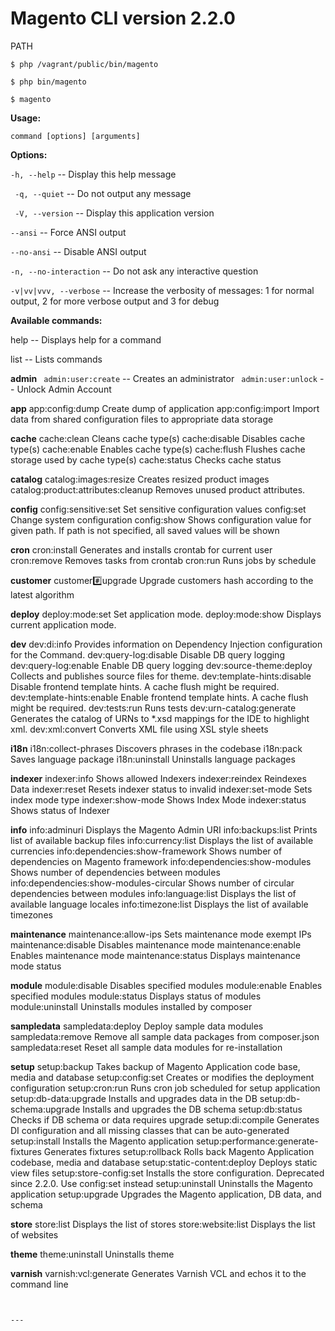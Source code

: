 # Magento CLI version 2.2.0
	
PATH 

```
$ php /vagrant/public/bin/magento

$ php bin/magento

$ magento
```

**Usage:**

`command [options] [arguments]`

**Options:**

 `-h, --help` 	   --       Display this help message
 
 ` -q, --quiet`     --      Do not output any message
 
 ` -V, --version` --       Display this application version
 
 ` --ansi `       --    Force ANSI output
 
 ` --no-ansi `  --      Disable ANSI output
 
  `-n, --no-interaction`   -- Do not ask any interactive question
 
  `-v|vv|vvv, --verbose`  --  Increase the verbosity of messages: 1 for normal output, 2 for more verbose output and 3 for debug


**Available commands:**

  help     --           Displays help for a command
 
  list       --          Lists commands


**admin**
` admin:user:create`  --                     Creates an administrator
` admin:user:unlock` --                        Unlock Admin Account

 
 **app**
  app:config:dump                          Create dump of application
  app:config:import                        Import data from shared configuration files to appropriate data storage
 
**cache**
  cache:clean                              Cleans cache type(s)
  cache:disable                            Disables cache type(s)
  cache:enable                             Enables cache type(s)
  cache:flush                              Flushes cache storage used by cache type(s)
  cache:status                             Checks cache status
 
**catalog**
  catalog:images:resize                    Creates resized product images
  catalog:product:attributes:cleanup       Removes unused product attributes.
 
**config**
  config:sensitive:set                     Set sensitive configuration values
  config:set                               Change system configuration
  config:show                              Shows configuration value for given path. If path is not specified, all saved values will be shown

**cron**
  cron:install                             Generates and installs crontab for current user
  cron:remove                              Removes tasks from crontab
  cron:run                                 Runs jobs by schedule

**customer**
  customer:hash:upgrade                    Upgrade customers hash according to the latest algorithm

**deploy**
  deploy:mode:set                          Set application mode.
  deploy:mode:show                         Displays current application mode.

**dev**
  dev:di:info                                        Provides information on Dependency Injection configuration for the Command.
  dev:query-log:disable                    Disable DB query logging
  dev:query-log:enable                     Enable DB query logging
  dev:source-theme:deploy                  Collects and publishes source files for theme.
  dev:template-hints:disable               Disable frontend template hints. A cache flush might be required.
  dev:template-hints:enable                Enable frontend template hints. A cache flush might be required.
  dev:tests:run                                Runs tests
  dev:urn-catalog:generate                 Generates the catalog of URNs to *.xsd mappings for the IDE to highlight xml.
  dev:xml:convert                          Converts XML file using XSL style sheets

**i18n**
  i18n:collect-phrases                     Discovers phrases in the codebase
  i18n:pack                                Saves language package
  i18n:uninstall                           Uninstalls language packages

**indexer**
  indexer:info                             Shows allowed Indexers
  indexer:reindex                          Reindexes Data
  indexer:reset                            Resets indexer status to invalid
  indexer:set-mode                         Sets index mode type
  indexer:show-mode                        Shows Index Mode
  indexer:status                           Shows status of Indexer

**info**
  info:adminuri                            Displays the Magento Admin URI
  info:backups:list                        Prints list of available backup files
  info:currency:list                       Displays the list of available currencies
  info:dependencies:show-framework         Shows number of dependencies on Magento framework
  info:dependencies:show-modules           Shows number of dependencies between modules
  info:dependencies:show-modules-circular  Shows number of circular dependencies between modules
  info:language:list                       Displays the list of available language locales
  info:timezone:list                       Displays the list of available timezones

**maintenance**
  maintenance:allow-ips                    Sets maintenance mode exempt IPs
  maintenance:disable                      Disables maintenance mode
  maintenance:enable                       Enables maintenance mode
  maintenance:status                       Displays maintenance mode status

 **module**
  module:disable                           Disables specified modules
  module:enable                            Enables specified modules
  module:status                            Displays status of modules
  module:uninstall                         Uninstalls modules installed by composer

 **sampledata**
  sampledata:deploy                        Deploy sample data modules
  sampledata:remove                        Remove all sample data packages from composer.json
  sampledata:reset                         Reset all sample data modules for re-installation

 **setup**
  setup:backup                                Takes backup of Magento Application code base, media and database
  setup:config:set                            Creates or modifies the deployment configuration
  setup:cron:run                               Runs cron job scheduled for setup application
  setup:db-data:upgrade                 Installs and upgrades data in the DB
  setup:db-schema:upgrade                  Installs and upgrades the DB schema
  setup:db:status                                     Checks if DB schema or data requires upgrade
  setup:di:compile                                     Generates DI configuration and all missing classes that can be auto-generated
  setup:install                                             Installs the Magento application
  setup:performance:generate-fixtures      Generates fixtures
  setup:rollback                           Rolls back Magento Application codebase, media and database
  setup:static-content:deploy              Deploys static view files
  setup:store-config:set                   Installs the store configuration. Deprecated since 2.2.0. Use config:set instead
  setup:uninstall                          Uninstalls the Magento application
  setup:upgrade                            Upgrades the Magento application, DB data, and schema

**store**
  store:list                               Displays the list of stores
  store:website:list                       Displays the list of websites

**theme**
  theme:uninstall                          Uninstalls theme

**varnish**
  varnish:vcl:generate                     Generates Varnish VCL and echos it to the command line
```


---
